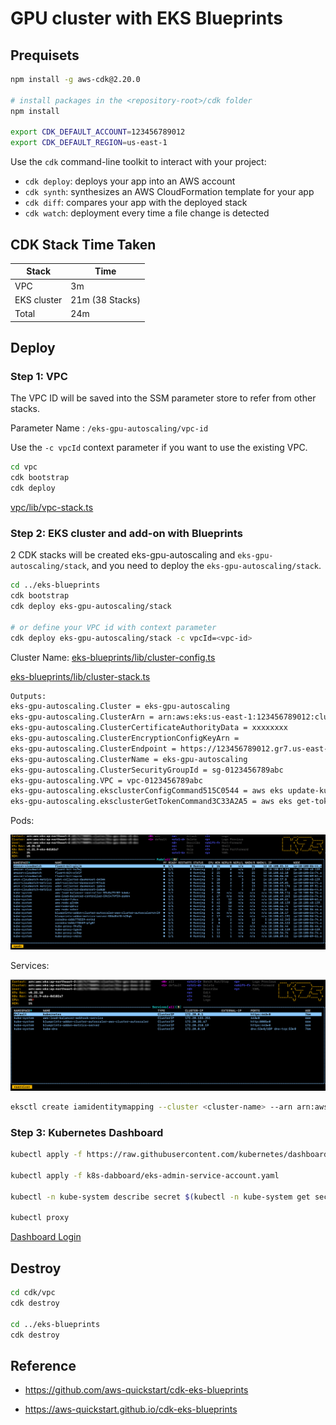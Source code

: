 # GPU cluster with EKS Blueprints

## Prequisets

```bash
npm install -g aws-cdk@2.20.0

# install packages in the <repository-root>/cdk folder
npm install

export CDK_DEFAULT_ACCOUNT=123456789012
export CDK_DEFAULT_REGION=us-east-1
```

Use the `cdk` command-line toolkit to interact with your project:

 * `cdk deploy`: deploys your app into an AWS account
 * `cdk synth`: synthesizes an AWS CloudFormation template for your app
 * `cdk diff`: compares your app with the deployed stack
 * `cdk watch`: deployment every time a file change is detected

## CDK Stack Time Taken

| Stack                         | Time    |
|-------------------------------|---------|
| VPC                           | 3m      |
| EKS cluster                   | 21m  (38 Stacks)   |
| Total                         | 24m     | 

## Deploy

### Step 1: VPC

The VPC ID will be saved into the SSM parameter store to refer from other stacks.

Parameter Name : `/eks-gpu-autoscaling/vpc-id`

Use the `-c vpcId` context parameter if you want to use the existing VPC.

```bash
cd vpc
cdk bootstrap
cdk deploy
```

[vpc/lib/vpc-stack.ts](./vpc/lib/vpc-stack.ts)

### Step 2: EKS cluster and add-on with Blueprints

2 CDK stacks will be created eks-gpu-autoscaling and `eks-gpu-autoscaling/stack`, and you need to deploy the `eks-gpu-autoscaling/stack`.

```bash
cd ../eks-blueprints
cdk bootstrap
cdk deploy eks-gpu-autoscaling/stack

# or define your VPC id with context parameter
cdk deploy eks-gpu-autoscaling/stack -c vpcId=<vpc-id>
```

Cluster Name: [eks-blueprints/lib/cluster-config.ts](./eks-blueprints/lib/cluster-config.ts)

[eks-blueprints/lib/cluster-stack.ts](./eks-blueprints/lib/cluster-stack.ts)

```bash
Outputs:
eks-gpu-autoscaling.Cluster = eks-gpu-autoscaling
eks-gpu-autoscaling.ClusterArn = arn:aws:eks:us-east-1:123456789012:cluster/eks-gpu-autoscaling
eks-gpu-autoscaling.ClusterCertificateAuthorityData = xxxxxxxx
eks-gpu-autoscaling.ClusterEncryptionConfigKeyArn = 
eks-gpu-autoscaling.ClusterEndpoint = https://123456789012.gr7.us-east-1.eks.amazonaws.com
eks-gpu-autoscaling.ClusterName = eks-gpu-autoscaling
eks-gpu-autoscaling.ClusterSecurityGroupId = sg-0123456789abc
eks-gpu-autoscaling.VPC = vpc-0123456789abc
eks-gpu-autoscaling.eksclusterConfigCommand515C0544 = aws eks update-kubeconfig --name eks-gpu-autoscaling --region us-east-1 --role-arn arn:aws:iam::123456789012:role/eks-gpu-autoscaling-iamrole10180D71-D83FQPH1BRW3
eks-gpu-autoscaling.eksclusterGetTokenCommand3C33A2A5 = aws eks get-token --cluster-name eks-gpu-autoscaling --region us-east-1 --role-arn arn:aws:iam::123456789012:role/eks-gpu-autoscaling-iamrole10180D71-D83FQPH1BRW3
```

Pods:

![K9s Pod](../screenshots/eks-bp-pod.png?raw=true)

Services:

![K9s Service](../screenshots/eks-bp-service.png?raw=true)

```bash
eksctl create iamidentitymapping --cluster <cluster-name> --arn arn:aws:iam::<account-id>:role/<role-name> --group system:masters --username admin --region us-east-1
```

### Step 3: Kubernetes Dashboard

```bash
kubectl apply -f https://raw.githubusercontent.com/kubernetes/dashboard/v2.5.1/aio/deploy/recommended.yaml

kubectl apply -f k8s-dabboard/eks-admin-service-account.yaml

kubectl -n kube-system describe secret $(kubectl -n kube-system get secret | grep eks-admin | awk '{print $1}')

kubectl proxy
```

[Dashboard Login](http://localhost:8001/api/v1/namespaces/kubernetes-dashboard/services/https:kubernetes-dashboard:/proxy/#/login)

## Destroy

```bash
cd cdk/vpc
cdk destroy 

cd ../eks-blueprints
cdk destroy
```

## Reference

 * https://github.com/aws-quickstart/cdk-eks-blueprints

 * https://aws-quickstart.github.io/cdk-eks-blueprints
